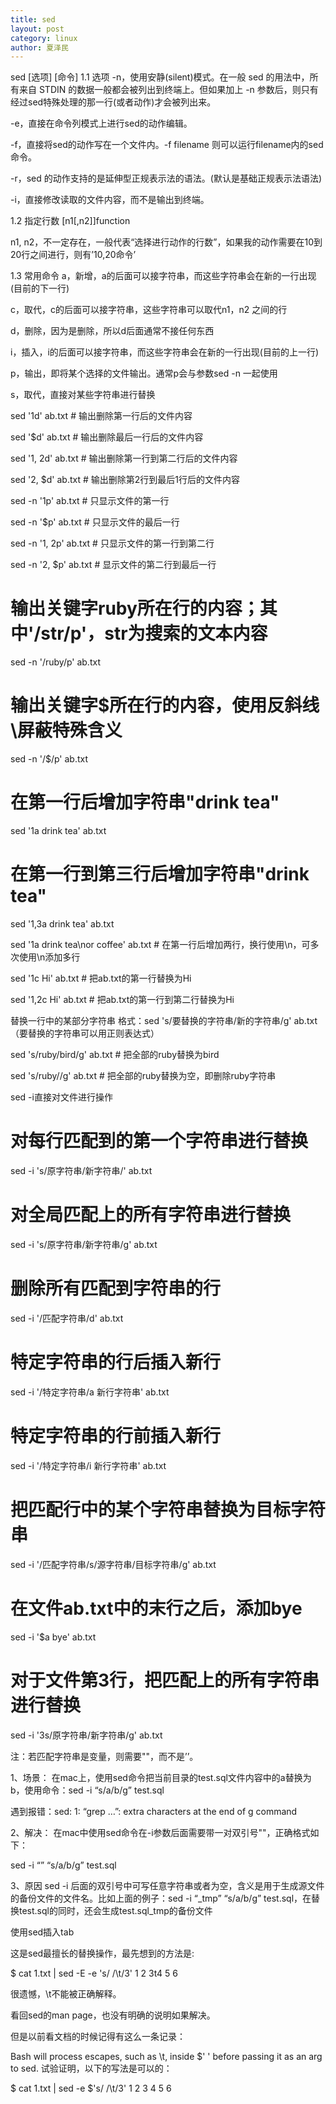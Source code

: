 ```yaml
---
title: sed
layout: post
category: linux
author: 夏泽民
---
```

sed [选项] [命令]
1.1 选项
-n，使用安静(silent)模式。在一般 sed 的用法中，所有来自 STDIN 的数据一般都会被列出到终端上。但如果加上 -n 参数后，则只有经过sed特殊处理的那一行(或者动作)才会被列出来。

-e，直接在命令列模式上进行sed的动作编辑。

-f，直接将sed的动作写在一个文件内。-f filename 则可以运行filename内的sed命令。

-r，sed 的动作支持的是延伸型正规表示法的语法。(默认是基础正规表示法语法)

-i，直接修改读取的文件内容，而不是输出到终端。
<!-- more -->
1.2 指定行数
[n1[,n2]]function

n1, n2，不一定存在，一般代表“选择进行动作的行数”，如果我的动作需要在10到20行之间进行，则有’10,20命令’

1.3 常用命令
a，新增，a的后面可以接字符串，而这些字符串会在新的一行出现(目前的下一行)

c，取代，c的后面可以接字符串，这些字符串可以取代n1，n2 之间的行

d，删除，因为是删除，所以d后面通常不接任何东西

i，插入，i的后面可以接字符串，而这些字符串会在新的一行出现(目前的上一行)

p，输出，即将某个选择的文件输出。通常p会与参数sed -n 一起使用

s，取代，直接对某些字符串进行替换

sed '1d' ab.txt         # 输出删除第一行后的文件内容

sed '$d' ab.txt         # 输出删除最后一行后的文件内容

sed '1, 2d' ab.txt      # 输出删除第一行到第二行后的文件内容

sed '2, $d' ab.txt      # 输出删除第2行到最后1行后的文件内容

sed -n '1p' ab.txt           # 只显示文件的第一行 

sed -n '$p' ab.txt           # 只显示文件的最后一行

sed -n '1, 2p' ab.txt        # 只显示文件的第一行到第二行

sed -n '2, $p' ab.txt        # 显示文件的第二行到最后一行

# 输出关键字ruby所在行的内容；其中'/str/p'，str为搜索的文本内容
sed -n '/ruby/p' ab.txt

# 输出关键字$所在行的内容，使用反斜线\屏蔽特殊含义
sed -n '/\$/p' ab.txt


# 在第一行后增加字符串"drink tea"
sed '1a drink tea' ab.txt     

# 在第一行到第三行后增加字符串"drink tea"
sed '1,3a drink tea' ab.txt   

sed '1a drink tea\nor coffee' ab.txt # 在第一行后增加两行，换行使用\n，可多次使用\n添加多行

sed '1c Hi' ab.txt    # 把ab.txt的第一行替换为Hi

sed '1,2c Hi' ab.txt  # 把ab.txt的第一行到第二行替换为Hi

替换一行中的某部分字符串
格式：sed 's/要替换的字符串/新的字符串/g' ab.txt（要替换的字符串可以用正则表达式）

sed 's/ruby/bird/g' ab.txt   # 把全部的ruby替换为bird

sed 's/ruby//g' ab.txt   # 把全部的ruby替换为空，即删除ruby字符串


sed -i直接对文件进行操作
# 对每行匹配到的第一个字符串进行替换
sed -i 's/原字符串/新字符串/' ab.txt 

# 对全局匹配上的所有字符串进行替换
sed -i 's/原字符串/新字符串/g' ab.txt 

# 删除所有匹配到字符串的行
sed -i '/匹配字符串/d'  ab.txt  

# 特定字符串的行后插入新行
sed -i '/特定字符串/a 新行字符串' ab.txt 

# 特定字符串的行前插入新行
sed -i '/特定字符串/i 新行字符串' ab.txt

# 把匹配行中的某个字符串替换为目标字符串
sed -i '/匹配字符串/s/源字符串/目标字符串/g' ab.txt

# 在文件ab.txt中的末行之后，添加bye
sed -i '$a bye' ab.txt   

# 对于文件第3行，把匹配上的所有字符串进行替换
sed -i '3s/原字符串/新字符串/g' ab.txt 

注：若匹配字符串是变量，则需要""，而不是’’。

1、场景：
在mac上，使用sed命令把当前目录的test.sql文件内容中的a替换为b，使用命令：sed -i “s/a/b/g” test.sql

遇到报错：sed: 1: “grep …”: extra characters at the end of g command

2、解决：
在mac中使用sed命令在-i参数后面需要带一对双引号""，正确格式如下：

sed -i “” “s/a/b/g” test.sql

3、原因
sed -i 后面的双引号中可写任意字符串或者为空，含义是用于生成源文件的备份文件的文件名。比如上面的例子：sed -i “_tmp” “s/a/b/g” test.sql，在替换test.sql的同时，还会生成test.sql_tmp的备份文件

使用sed插入tab

这是sed最擅长的替换操作，最先想到的方法是:

$ cat 1.txt | sed -E -e 's/ /\t/3'
1 2 3t4 5 6

很遗憾，\t不能被正确解释。

看回sed的man page，也没有明确的说明如果解决。

但是以前看文档的时候记得有这么一条记录：

Bash will process escapes, such as \t, inside $' ' before passing it as an arg to sed.
试验证明，以下的写法是可以的：

$ cat 1.txt | sed -e $'s/ /\t/3'
1 2 3   4 5 6